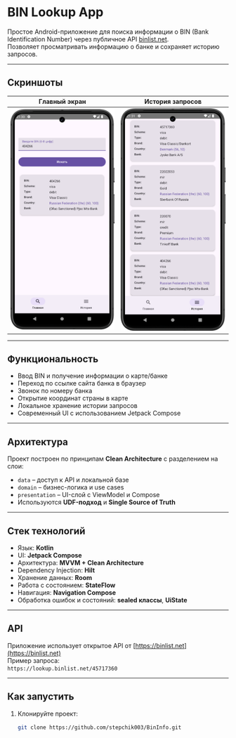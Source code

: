 # BIN Lookup App

Простое Android-приложение для поиска информации о BIN (Bank Identification Number) через публичное API [binlist.net](https://binlist.net).  
Позволяет просматривать информацию о банке и сохраняет историю запросов.

---

## Скриншоты

| Главный экран | История запросов |
|---------------|------------------|
| ![Main](screenshots/screen1.png) | ![History](screenshots/screen2.png) |

---

## Функциональность

- Ввод BIN и получение информации о карте/банке
- Переход по ссылке сайта банка в браузер
- Звонок по номеру банка
- Открытие координат страны в карте
- Локальное хранение истории запросов
- Современный UI с использованием Jetpack Compose

---

## Архитектура

Проект построен по принципам **Clean Architecture** с разделением на слои:

- `data` – доступ к API и локальной базе
- `domain` – бизнес-логика и use cases
- `presentation` – UI-слой с ViewModel и Compose
- Используются **UDF-подход** и **Single Source of Truth**

---

## Стек технологий

- Язык: **Kotlin**
- UI: **Jetpack Compose**
- Архитектура: **MVVM + Clean Architecture**
- Dependency Injection: **Hilt**
- Хранение данных: **Room**
- Работа с состоянием: **StateFlow**
- Навигация: **Navigation Compose**
- Обработка ошибок и состояний: **sealed классы**, **UiState**

---

## API

Приложение использует открытое API от [https://binlist.net](https://binlist.net)  
Пример запроса:  
`https://lookup.binlist.net/45717360`

---

## Как запустить

1. Клонируйте проект:
   ```bash
   git clone https://github.com/stepchik003/BinInfo.git
